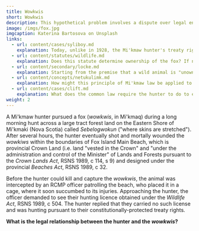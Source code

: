 ```yaml
---
title: Wowkwis
short: Wowkwis
description: This hypothetical problem involves a dispute over legal entitlements to a wild animal pelt in the aftermath of fox hunt.
image: /imgs/fox.jpg
imgcaption: Katerina Bartosova on Unsplash
links:
  - url: content/cases/syliboy.md
    explanation: Today, unlike in 1928, the Mi'kmaw hunter's treaty rights to hunt are well-recognized by the constitution and the courts. But what does the Syliboy case tell us about how the question of who 'owns' the fox might be resolved?
  - url: content/statutes/wildlife.md
    explanation: Does this statute determine ownership of the fox? If not, what work is it doing in these circumstances?
  - url: content/secondary/locke.md
    explanation: Starting from the premise that a wild animal is "unowned", what would Locke say is the basis for the hunter's claim that the fox is their property?
  - url: content/concepts/netukulimk.md
    explanation: How might this principle of Mi'kmaw law be applied to address the legal dispute here? Would it simply allocate "ownership" in a different way? 
  - url: content/cases/clift.md
    explanation: What does the common law require the hunter to do to establish possession in the fox? How do the judges in this case disagree on the answer?
weight: 2
---
```


A Mi'kmaw hunter pursued a fox (*wowkwis*, in Mi'kmaq) during a long morning hunt across a large tract forest land on the Eastern Shore of Mi'kmaki (Nova Scotia) called *Sebelogwokun* ("where skins are stretched"). After several hours, the hunter eventually shot and mortally wounded the *wowkiws* within the boundaries of Fox Island Main Beach, which is provincial Crown Land (i.e. land "vested in the Crown" and "under the administration and control of the Minister" of Lands and Forests pursuant to the *Crown Lands Act*, RSNS 1989, c 114, s 9) and designed under the provincial *Beaches Act*, RSNS 1989, c 32. 

Before the hunter could kill and capture the *wowkwis*, the animal was intercepted by an RCMP officer patrolling the beach, who placed it in a cage, where it soon succumbed to its injuries. Approaching the hunter, the officer demanded to see their hunting licence obtained under the *Wildlife Act*, RSNS 1989, c 504. The hunter replied that they carried no such license and was hunting pursuant to their constitutionally-protected treaty rights. 

**What is the legal relationship between the hunter and the *wowkwis*?**

